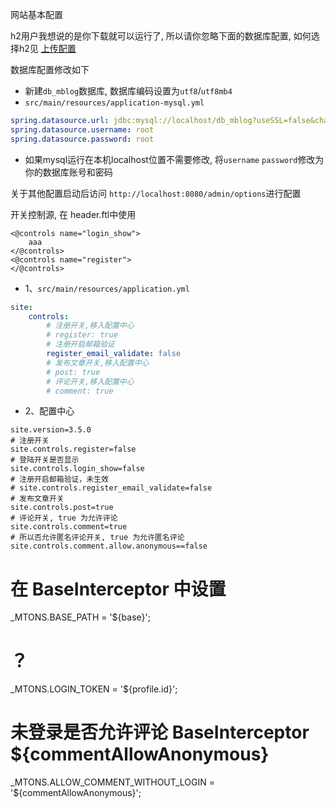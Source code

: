 网站基本配置

h2用户我想说的是你下载就可以运行了, 所以请你忽略下面的数据库配置, 如何选择h2见 [上传配置](/getting-started)

数据库配置修改如下
- 新建`db_mblog`数据库, 数据库编码设置为`utf8`/`utf8mb4`
- `src/main/resources/application-mysql.yml`

```yml
spring.datasource.url: jdbc:mysql://localhost/db_mblog?useSSL=false&characterEncoding=utf8&serverTimezone=GMT%2B8
spring.datasource.username: root
spring.datasource.password: root
```
* 如果mysql运行在本机localhost位置不需要修改, 将`username` `password`修改为你的数据库账号和密码

关于其他配置启动后访问 `http://localhost:8080/admin/options`进行配置


开关控制源, 在 header.ftl中使用
```
<@controls name="login_show">
    aaa
</@controls>
<@controls name="register">
</@controls>
```
- 1、`src/main/resources/application.yml`

```yml
site:
    controls:
        # 注册开关,移入配置中心
        # register: true
        # 注册开启邮箱验证
        register_email_validate: false
        # 发布文章开关,移入配置中心
        # post: true
        # 评论开关,移入配置中心
        # comment: true

```
- 2、配置中心
```
site.version=3.5.0
# 注册开关
site.controls.register=false
# 登陆开关是否显示
site.controls.login_show=false
# 注册开启邮箱验证，未生效
# site.controls.register_email_validate=false
# 发布文章开关
site.controls.post=true
# 评论开关, true 为允许评论
site.controls.comment=true
# 所以否允许匿名评论开关, true 为允许匿名评论
site.controls.comment.allow.anonymous==false
```


# 在 BaseInterceptor 中设置
_MTONS.BASE_PATH = '${base}';
# ？
_MTONS.LOGIN_TOKEN = '${profile.id}';
# 未登录是否允许评论 BaseInterceptor ${commentAllowAnonymous} 
_MTONS.ALLOW_COMMENT_WITHOUT_LOGIN = '${commentAllowAnonymous}';
